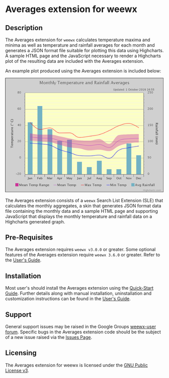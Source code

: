 # Averages extension for weewx #

## Description ##

The Averages extension for `weewx` calculates temperature maxima and minima as well as temperature and rainfall  averages for each month and generates a JSON format file suitable for plotting this data using Highcharts. A sample HTML page and the JavaScript necessary to render a Highcharts plot of the resulting data are included with the Averages extension.

An example plot produced using the Averages extension is included below:

![Example monthly temperature and rainfall averages plot](https://github.com/gjr80/weewx-averages/blob/master/chart.png "Example monthly temperature and rainfall averages plot")

The Averages extension consists of a `weewx` Search List Extension (SLE) that calculates the monthly aggregates, a skin that generates JSON format data file containing the monthly data and a sample HTML page and supporting JavaScript that displays the monthly temperature and rainfall data on a Highcharts generated graph.


## Pre-Requisites ##

The Averages extension requires `weewx v3.0.0` or greater. Some optional features of the Averages extension require `weewx 3.6.0` or greater. Refer to the [User's Guide](https://github.com/gjr80/weewx-averages/wiki/User's-Guide "Averages extension User's Guide").  

## Installation ##

Most user's should install the Averages extension using the [Quick-Start Guide](https://github.com/gjr80/weewx-averages/wiki/Quick-Start-Guide "Averages extension Quick-Start Guide"). Further details along with manual installation, uninstallation and customization instructions can be found in the [User's Guide](https://github.com/gjr80/weewx-averages/wiki/User's-Guide "Averages extension User's Guide").

## Support ###

General support issues may be raised in the Google Groups [weewx-user forum](https://groups.google.com/group/weewx-user "Google Groups weewx-user forum"). Specific bugs in the Averages extension code should be the subject of a new issue raised via the [Issues Page](https://github.com/gjr80/weewx-averages/issues "Averages extension Issues").
 
## Licensing ##

The Averages extension for weewx is licensed under the [GNU Public License v3](https://github.com/gjr80/weewx-averages/blob/master/LICENSE "Averages extension License").